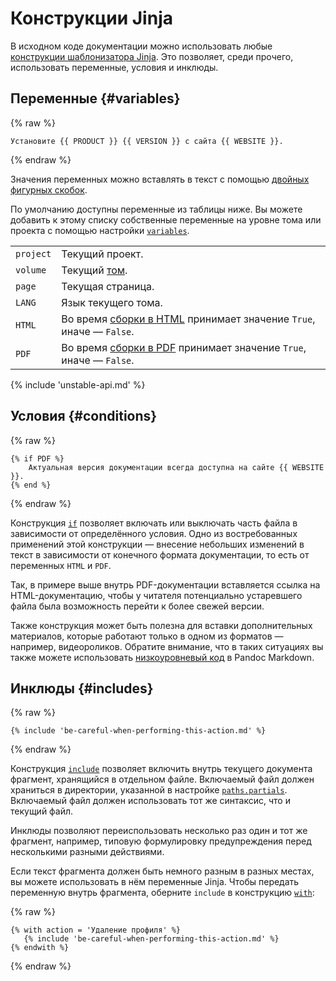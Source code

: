 # Конструкции Jinja

В исходном коде документации можно использовать любые [конструкции шаблонизатора Jinja](https://jinja.palletsprojects.com/en/3.1.x/templates/). Это позволяет, среди прочего, использовать переменные, условия и инклюды.

## Переменные {#variables}

{% raw %}
```jinja
Установите {{ PRODUCT }} {{ VERSION }} с сайта {{ WEBSITE }}.
```
{% endraw %}

Значения переменных можно вставлять в текст с помощью [двойных фигурных скобок](https://jinja.palletsprojects.com/en/3.1.x/templates/#variables).

По умолчанию доступны переменные из таблицы ниже. Вы можете добавить к этому списку собственные переменные на уровне тома или проекта с помощью настройки [`variables`](../5-reference/1-configuration.md#volume.variables).

|           |                                                                                          |
|-----------|------------------------------------------------------------------------------------------|
| `project` | Текущий проект.                                                                          |
| `volume`  | Текущий [том](../1-overview/03-volumes.md).                                              |
| `page`    | Текущая страница.                                                                        |
| `LANG`    | Язык текущего тома.                                                                      |
| `HTML`    | Во время [сборки в HTML](../3-run/1-html.md) принимает значение `True`, иначе — `False`. |
| `PDF`     | Во время [сборки в PDF](../3-run/2-pdf.md) принимает значение `True`, иначе — `False`.   |

{% include 'unstable-api.md' %}

## Условия {#conditions}

{% raw %}
```jinja
{% if PDF %}
    Актуальная версия документации всегда доступна на сайте {{ WEBSITE }}.
{% end %}
```
{% endraw %}

Конструкция [`if`](https://jinja.palletsprojects.com/en/3.1.x/templates/#if) позволяет включать или выключать часть файла в зависимости от определённого условия. Одно из востребованных применений этой конструкции — внесение небольших изменений в текст в зависимости от конечного формата документации, то есть от переменных `HTML` и `PDF`.

Так, в примере выше внутрь PDF-документации вставляется ссылка на HTML-документацию, чтобы у читателя потенциально устаревшего файла была возможность перейти к более свежей версии.

Также конструкция может быть полезна для вставки дополнительных материалов, которые работают только в одном из форматов — например, видеороликов. Обратите внимание, что в таких ситуациях вы также можете использовать [низкоуровневый код](../1-overview/91-markdown.md#raw) в Pandoc Markdown.

## Инклюды {#includes}

{% raw %}
```jinja
{% include 'be-careful-when-performing-this-action.md' %}
```
{% endraw %}

Конструкция [`include`](https://jinja.palletsprojects.com/en/3.1.x/templates/#include) позволяет включить внутрь текущего документа фрагмент, хранящийся в отдельном файле. Включаемый файл должен храниться в директории, указанной в настройке [`paths.partials`](../5-reference/1-configuration.md#volume.paths.partials). Включаемый файл должен использовать тот же синтаксис, что и текущий файл.

Инклюды позволяют переиспользовать несколько раз один и тот же фрагмент, например, типовую формулировку предупреждения перед несколькими разными действиями.

Если текст фрагмента должен быть немного разным в разных местах, вы можете использовать в нём переменные Jinja. Чтобы передать переменную внутрь фрагмента, оберните `include` в конструкцию [`with`](https://jinja.palletsprojects.com/en/3.1.x/templates/#with-statement):

{% raw %}
```jinja
{% with action = 'Удаление профиля' %}
   {% include 'be-careful-when-performing-this-action.md' %}
{% endwith %}
```
{% endraw %}